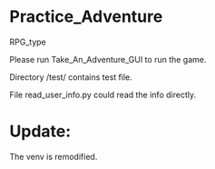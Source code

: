 # Practice_Adventure
RPG_type

Please run Take_An_Adventure_GUI to run the game.

Directory /test/ contains test file.

File read_user_info.py could read the info directly.

# Update:

The venv is remodified.
